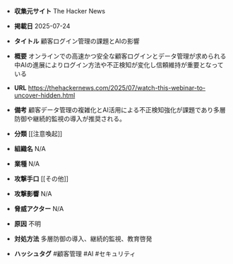 - **収集元サイト**
The Hacker News

- **掲載日**
2025-07-24

- **タイトル**
顧客ログイン管理の課題とAIの影響

- **概要**
オンラインでの高速かつ安全な顧客ログインとデータ管理が求められる中AIの進展によりログイン方法や不正検知が変化し信頼維持が重要となっている

- **URL**
https://thehackernews.com/2025/07/watch-this-webinar-to-uncover-hidden.html

- **備考**
顧客データ管理の複雑化とAI活用による不正検知強化が課題であり多層防御や継続的監視の導入が推奨される。

- **分類**
[[注意喚起]]

- **組織名**
N/A

- **業種**
N/A

- **攻撃手口**
[[その他]]

- **攻撃影響**
N/A

- **脅威アクター**
N/A

- **原因**
不明

- **対処方法**
多層防御の導入、継続的監視、教育啓発

- **ハッシュタグ**
#顧客管理 #AI #セキュリティ
